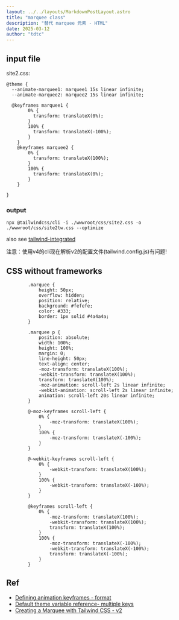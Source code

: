 ```yaml
---
layout: ../../layouts/MarkdownPostLayout.astro
title: "marquee class"
description: "替代 marquee 元素 - HTML"
date: 2025-03-12
author: "tdtc"
---
```


## input file
site2.css:
```
@theme {
  --animate-marquee1: marquee1 15s linear infinite;
  --animate-marquee2: marquee2 15s linear infinite;
  
  @keyframes marquee1 {
        0% {
          transform: translateX(0%);
        }
        100% {
          transform: translateX(-100%);
        }
    }
    @keyframes marquee2 {
        0% {
          transform: translateX(100%);
        }
        100% {
          transform: translateX(0%);
        }
    }

}
```
### output
```
npx @tailwindcss/cli -i ./wwwroot/css/site2.css -o ./wwwroot/css/site2tw.css --optimize
```
also see [tailwind-integrated](https://tdtc-hrb.github.io/css-tws/posts/tailwind-integrated/)

注意：使用v4的cli现在解析v2的配置文件(tailwind.config.js)有问题!

## CSS without frameworks
```
        .marquee {
            height: 50px;
            overflow: hidden;
            position: relative;
            background: #fefefe;
            color: #333;
            border: 1px solid #4a4a4a;
        }
        
        .marquee p {
            position: absolute;
            width: 100%;
            height: 100%;
            margin: 0;
            line-height: 50px;
            text-align: center;
            -moz-transform: translateX(100%);
            -webkit-transform: translateX(100%);
            transform: translateX(100%);
            -moz-animation: scroll-left 2s linear infinite;
            -webkit-animation: scroll-left 2s linear infinite;
            animation: scroll-left 20s linear infinite;
        }
        
        @-moz-keyframes scroll-left {
            0% {
                -moz-transform: translateX(100%);
            }
            100% {
                -moz-transform: translateX(-100%);
            }
        }
        
        @-webkit-keyframes scroll-left {
            0% {
                -webkit-transform: translateX(100%);
            }
            100% {
                -webkit-transform: translateX(-100%);
            }
        }
        
        @keyframes scroll-left {
            0% {
                -moz-transform: translateX(100%);
                -webkit-transform: translateX(100%);
                transform: translateX(100%);
            }
            100% {
                -moz-transform: translateX(-100%);
                -webkit-transform: translateX(-100%);
                transform: translateX(-100%);
            }
        }
```

## Ref
- [Defining animation keyframes - format](https://tailwindcss.com/docs/theme#defining-animation-keyframes)
- [Default theme variable reference- multiple keys](https://tailwindcss.com/docs/theme#default-theme-variable-reference)
- [Creating a Marquee with Tailwind CSS - v2](https://jackwhiting.co.uk/posts/creating-a-marquee-with-tailwind-css)
